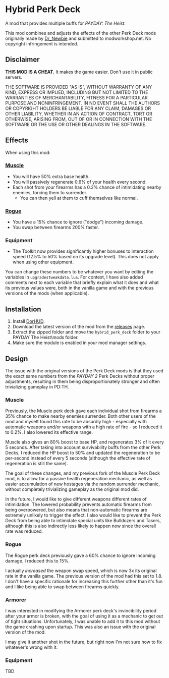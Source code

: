 # Hybrid Perk Deck
A mod that provides multiple buffs for *PAYDAY: The Heist*.

This mod combines and adjusts the effects of the other Perk Deck mods originally made by [Dr_Newbie](https://modworkshop.net/user/dr_newbie) and submitted to modworkshop.net. No copyright infringement is intended.
## Disclaimer
**THIS MOD IS A CHEAT.** It makes the game easier. Don't use it in public servers.

THE SOFTWARE IS PROVIDED "AS IS", WITHOUT WARRANTY OF ANY KIND, EXPRESS OR IMPLIED, INCLUDING BUT NOT LIMITED TO THE WARRANTIES OF MERCHANTABILITY, FITNESS FOR A PARTICULAR PURPOSE AND NONINFRINGEMENT. IN NO EVENT SHALL THE AUTHORS OR COPYRIGHT HOLDERS BE LIABLE FOR ANY CLAIM, DAMAGES OR OTHER LIABILITY, WHETHER IN AN ACTION OF CONTRACT, TORT OR OTHERWISE, ARISING FROM, OUT OF OR IN CONNECTION WITH THE SOFTWARE OR THE USE OR OTHER DEALINGS IN THE SOFTWARE.
## Effects
When using this mod:
### [Muscle](https://modworkshop.net/mod/27990)
- You will have 50% extra base health.
- You will passively regenerate 0.6% of your health every second.
- Each shot from your firearms has a 0.2% chance of intimidating nearby enemies, forcing them to surrender.
  - You can then yell at them to cuff themselves like normal.
### [Rogue](https://modworkshop.net/mod/26078)
- You have a 15% chance to ignore ("dodge") incoming damage.
- You swap between firearms 200% faster.
### Equipment
- The Toolkit now provides significantly higher bonuses to interaction speed (12.5% to 50% based on its upgrade level). This does not apply when using other equipment.

You can change these numbers to be whatever you want by editing the variables in `upgradestweakdata.lua`. For context, I have also added comments next to each variable that briefly explain what it does and what its previous values were, both in the vanilla game and with the previous versions of the mods (when applicable).
## Installation
1. Install [DorHUD](https://modworkshop.net/mod/14267).
2. Download the latest version of the mod from the [releases](https://github.com/questmatrix/hybrid-perk-deck/releases) page.
3. Extract the zipped folder and move the `hybrid_perk_deck` folder to your PAYDAY The Heist\mods folder.
4. Make sure the module is enabled in your mod manager settings.
## Design
The issue with the original versions of the Perk Deck mods is that they used the exact same numbers from the *PAYDAY 2* Perk Decks without proper adjustments, resulting in them being disproportionately stronger and often trivializing gameplay in PD:TH.
### Muscle
Previously, the Muscle perk deck gave each individual shot from firearms a 35% chance to make nearby enemies surrender. Both other users of the mod and myself found this rate to be absurdly high - especially with automatic weapons and/or weapons with a high rate of fire - so I reduced it to 0.2%. I also lowered its effective range.

Muscle also gives an 80% boost to base HP, and regenerates 3% of it every 5 seconds. After taking into account survivability buffs from the other Perk Decks, I reduced the HP boost to 50% and updated the regeneration to be per-second instead of every 5 seconds (although the effective rate of regeneration is still the same).

The goal of these changes, and my previous fork of the Muscle Perk Deck mod, is to allow for a passive health regeneration mechanic, as well as easier accumulation of new hostages via the random surrender mechanic, without completely trivializing gameplay as the original mod did.

In the future, I would like to give different weapons different rates of intimidation. The lowered probability prevents automatic firearms from being overpowered, but also means that non-automatic firearms are extremely unlikely to trigger the effect. I also would like to prevent the Perk Deck from being able to intimidate special units like Bulldozers and Tasers, although this is also indirectly less likely to happen now since the overall rate was reduced.
### Rogue
The Rogue perk deck previously gave a 60% chance to ignore incoming damage. I reduced this to 15%.

I actually *increased* the weapon swap speed, which is now 3x its original rate in the vanilla game. The previous version of the mod had this set to 1.8. I don't have a specific rationale for increasing this further other than it's fun and I like being able to swap between firearms quickly.
### Armorer
I was interested in modifying the Armorer perk deck's invincibility period after your armor is broken, with the goal of using it as a mechanic to get out of tight situations. Unfortunately, I was unable to add it to this mod without the game crashing upon startup. This was also an issue with the original version of the mod.

I may give it another shot in the future, but right now I'm not sure how to fix whatever's wrong with it.
### Equipment
TBD
